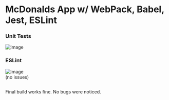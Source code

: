 # McDonalds App w/ WebPack, Babel, Jest, ESLint
### Unit Tests
![image](https://user-images.githubusercontent.com/38916225/102195470-4f03df80-3ec7-11eb-95f7-20257f8c806f.png)

### ESLint
![image](https://user-images.githubusercontent.com/38916225/102195582-6e9b0800-3ec7-11eb-82ac-b581dc33cbc9.png)  
(no issues)  
##
Final build works fine. No bugs were noticed.
